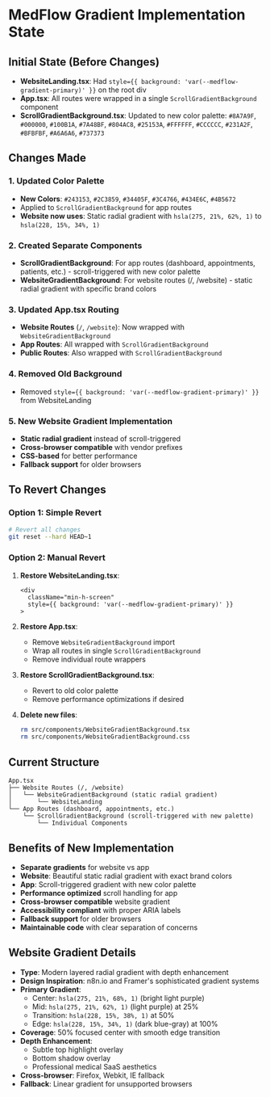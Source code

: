 # MedFlow Gradient Implementation State

## Initial State (Before Changes)
- **WebsiteLanding.tsx**: Had `style={{ background: 'var(--medflow-gradient-primary)' }}` on the root div
- **App.tsx**: All routes were wrapped in a single `ScrollGradientBackground` component
- **ScrollGradientBackground.tsx**: Updated to new color palette: `#8A7A9F`, `#000000`, `#100B1A`, `#7A48BF`, `#804AC8`, `#25153A`, `#FFFFFF`, `#CCCCCC`, `#231A2F`, `#BFBFBF`, `#A6A6A6`, `#737373`

## Changes Made

### 1. Updated Color Palette
- **New Colors**: `#243153`, `#2C3859`, `#34405F`, `#3C4766`, `#434E6C`, `#4B5672`
- Applied to `ScrollGradientBackground` for app routes
- **Website now uses**: Static radial gradient with `hsla(275, 21%, 62%, 1)` to `hsla(228, 15%, 34%, 1)`

### 2. Created Separate Components
- **ScrollGradientBackground**: For app routes (dashboard, appointments, patients, etc.) - scroll-triggered with new color palette
- **WebsiteGradientBackground**: For website routes (/, /website) - static radial gradient with specific brand colors

### 3. Updated App.tsx Routing
- **Website Routes** (`/`, `/website`): Now wrapped with `WebsiteGradientBackground`
- **App Routes**: All wrapped with `ScrollGradientBackground`
- **Public Routes**: Also wrapped with `ScrollGradientBackground`

### 4. Removed Old Background
- Removed `style={{ background: 'var(--medflow-gradient-primary)' }}` from WebsiteLanding

### 5. New Website Gradient Implementation
- **Static radial gradient** instead of scroll-triggered
- **Cross-browser compatible** with vendor prefixes
- **CSS-based** for better performance
- **Fallback support** for older browsers

## To Revert Changes

### Option 1: Simple Revert
```bash
# Revert all changes
git reset --hard HEAD~1
```

### Option 2: Manual Revert
1. **Restore WebsiteLanding.tsx**:
   ```tsx
   <div 
     className="min-h-screen"
     style={{ background: 'var(--medflow-gradient-primary)' }}
   >
   ```

2. **Restore App.tsx**:
   - Remove `WebsiteGradientBackground` import
   - Wrap all routes in single `ScrollGradientBackground`
   - Remove individual route wrappers

3. **Restore ScrollGradientBackground.tsx**:
   - Revert to old color palette
   - Remove performance optimizations if desired

4. **Delete new files**:
   ```bash
   rm src/components/WebsiteGradientBackground.tsx
   rm src/components/WebsiteGradientBackground.css
   ```

## Current Structure
```
App.tsx
├── Website Routes (/, /website)
│   └── WebsiteGradientBackground (static radial gradient)
│       └── WebsiteLanding
└── App Routes (dashboard, appointments, etc.)
    └── ScrollGradientBackground (scroll-triggered with new palette)
        └── Individual Components
```

## Benefits of New Implementation
- **Separate gradients** for website vs app
- **Website**: Beautiful static radial gradient with exact brand colors
- **App**: Scroll-triggered gradient with new color palette
- **Performance optimized** scroll handling for app
- **Cross-browser compatible** website gradient
- **Accessibility compliant** with proper ARIA labels
- **Fallback support** for older browsers
- **Maintainable code** with clear separation of concerns

## Website Gradient Details
- **Type**: Modern layered radial gradient with depth enhancement
- **Design Inspiration**: n8n.io and Framer's sophisticated gradient systems
- **Primary Gradient**: 
  - Center: `hsla(275, 21%, 68%, 1)` (bright light purple)
  - Mid: `hsla(275, 21%, 62%, 1)` (light purple) at 25%
  - Transition: `hsla(228, 15%, 38%, 1)` at 50%
  - Edge: `hsla(228, 15%, 34%, 1)` (dark blue-gray) at 100%
- **Coverage**: 50% focused center with smooth edge transition
- **Depth Enhancement**: 
  - Subtle top highlight overlay
  - Bottom shadow overlay
  - Professional medical SaaS aesthetics
- **Cross-browser**: Firefox, Webkit, IE fallback
- **Fallback**: Linear gradient for unsupported browsers
